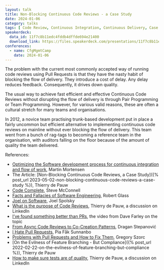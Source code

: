 ```yaml
---
layout: talk
title: Non-Blocking Continuous Code Reviews - a Case Study
date: 2024-01-06
category: talks
tags: [ Code Review, Continuous Integration, Continuous Delivery, Case Study ]
speakerdeck:
  data_id: 11f7c8b11edc4fddb4dffde694e21400
  download_link: https://files.speakerdeck.com/presentations/11f7c8b11edc4fddb4dffde694e21400/Non-Blocking_Continuous_Code_Reviews.pdf
conferences:
  - name: CfgMgmtCamp
    date: 2024-01-06
---
```


The problem with the current most commonly accepted way of running code reviews using Pull Requests is that they have the nasty habit of blocking the flow of delivery. They introduce a cost of delay. Any delay reduces feedback. Consequently, it drives down quality.

The usual way to achieve fast efficient and effective Continuous Code Reviews without disrupting the flow of delivery is through Pair Programming or Team Programming. However, for various valid reasons, these are often a cultural stretch for many teams and organisations.

In 2012, a novice team practising trunk-based development put in place a fairly uncommon but efficient alternative to implementing continuous code reviews on mainline without ever blocking the flow of delivery.
This team went from a bunch of rag-tags to becoming a reference team in the organisation, with auditors falling on the floor because of the amount of quality the team delivered.

References:

- [Optimizing the Software development process for continuous integration and flow of work](https://itnext.io/optimizing-the-software-development-process-for-continuous-integration-and-flow-of-work-56cf614b3f59), Martin Mortensen
- The Article: [Non-Blocking Continuous Code Reviews, a Case Study]({% post_url 2023-05-02-non-blocking-continuous-code-reviews-a-case-study %}), Thierry de Pauw
- [Code Complete](https://www.goodreads.com/book/show/4845.Code_Complete), Steve McConnell
- [Facts and Fallacies of Software Engineering](https://www.goodreads.com/book/show/83792.Facts_and_Fallacies_of_Software_Engineering), Robert Glass
- [Joel on Software](https://www.joelonsoftware.com/), Joel Spolsky
- [What is the purpose of Code Reviews](https://www.linkedin.com/posts/tdpauw_im-working-on-a-new-presentation-one-of-activity-7155600839053594626-8Ax_), Thierry de Pauw, a discussion on LinkedIn
- [I’ve found something better than PRs](https://www.youtube.com/watch?v=WmVe1QrWxYU), the video from Dave Farley on the topic
- [From Async Code Reviews to Co-Creation Patterns](https://www.infoq.com/articles/co-creation-patterns-software-development/), Dragan Stepanović
- [I Hate Pull Requests](https://medium.com/@pia.fak.sunnanbo/i-hate-pull-requests-17836dd3cc38), Pia Fåk Sunnanbo
- [Problems with Pull Requests and How to Fix Them](https://gregoryszorc.com/blog/2020/01/07/problems-with-pull-requests-and-how-to-fix-them/), Gregory Szorc
- [On the Evilness of Feature Branching - But Compliance]({% post_url 2022-02-22-on-the-evilness-of-feature-branching-but-compliance %}), Thierry de Pauw
- [How to make sure tests are of quality](https://www.linkedin.com/posts/tdpauw_in-all-my-debunking-of-version-control-branches-activity-7142800577901592576-zhqS), Thierry de Pauw, a discussion on LinkedIn
